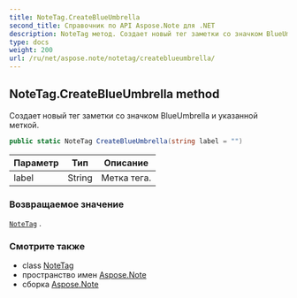 ```yaml
---
title: NoteTag.CreateBlueUmbrella
second_title: Справочник по API Aspose.Note для .NET
description: NoteTag метод. Создает новый тег заметки со значком BlueUmbrella и указанной меткой.
type: docs
weight: 200
url: /ru/net/aspose.note/notetag/createblueumbrella/
---
```

## NoteTag.CreateBlueUmbrella method

Создает новый тег заметки со значком BlueUmbrella и указанной меткой.

```csharp
public static NoteTag CreateBlueUmbrella(string label = "")
```

| Параметр | Тип | Описание |
| --- | --- | --- |
| label | String | Метка тега. |

### Возвращаемое значение

[`NoteTag`](../) .

### Смотрите также

* class [NoteTag](../)
* пространство имен [Aspose.Note](../../notetag/)
* сборка [Aspose.Note](../../../)


